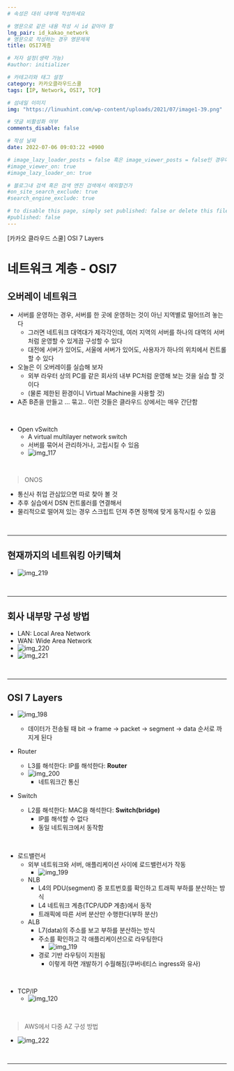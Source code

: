 ```yaml
---
# 속성은 대쉬 내부에 작성하세요

# 영문으로 같은 내용 작성 시 id 같아야 함
lng_pair: id_kakao_network
# 영문으로 작성하는 경우 영문제목
title: OSI7계층

# 저자 설정(생략 가능)
#author: initializer

# 카테고리와 태그 설정
category: 카카오클라우드스쿨
tags: [IP, Network, OSI7, TCP]

# 섬네일 이미지
img: "https://linuxhint.com/wp-content/uploads/2021/07/image1-39.png"

# 댓글 비활성화 여부
comments_disable: false

# 작성 날짜
date: 2022-07-06 09:03:22 +0900

# image_lazy_loader_posts = false 혹은 image_viewer_posts = false인 경우에만 사용하세요
#image_viewer_on: true
#image_lazy_loader_on: true

# 블로그내 검색 혹은 검색 엔진 검색에서 예외할건가
#on_site_search_exclude: true
#search_engine_exclude: true

# to disable this page, simply set published: false or delete this file
#published: false
---
```


<!-- outline-start -->

[카카오 클라우드 스쿨] OSI 7 Layers

<!-- outline-end -->




# 네트워크 계층 - OSI7

## 오버레이 네트워크
* 서버를 운영하는 경우, 서버를 한 곳에 운영하는 것이 아닌 지역별로 떨어뜨려 놓는다
  * 그러면 네트워크 대역대가 제각각인데, 여러 지역의 서버를 하나의 대역의 서버처럼 운영할 수 있게끔 구성할 수 있다
  * 대전에 서버가 있어도, 서울에 서버가 있어도, 사용자가 하나의 위치에서 컨트롤할 수 있다
* 오늘은 이 오버레이를 실습해 보자
  * 외부 라우터 상의 PC를 같은 회사의 내부 PC처럼 운영해 보는 것을 실습 할 것이다
  * (물론 제한된 환경이니 Virtual Machine을 사용할 것)
* A존 B존을 만들고 ... 묶고.. 이런 것들은 클라우드 상에서는 매우 간단함

<br>

* Open vSwitch
  * A virtual multilayer network switch
  * 서버를 묶어서 관리하거나, 고립시킬 수 있음
  * ![img_117](https://user-images.githubusercontent.com/104918800/178190045-7af27ed0-453b-4da5-9af9-2384c696628d.png)

<br>

> ONOS
* 통신사 취업 관심있으면 따로 찾아 볼 것
* 추후 실습에서 DSN 컨트롤러를 연결해서
* 물리적으로 떨어져 있는 경우 스크립트 던져 주면 정책에 맞게 동작시킬 수 있음

<br>
<hr>

## 현재까지의 네트워킹 아키텍쳐
* ![img_219](https://user-images.githubusercontent.com/104918800/178200026-64bf6f94-7958-4c7d-96df-15227433baac.png)

<br>
<hr>

## 회사 내부망 구성 방법
* LAN: Local Area Network
* WAN: Wide Area Network
* ![img_220](https://user-images.githubusercontent.com/104918800/178200028-3734da51-88f9-4ce8-905e-9e4928f79ddf.png)
* ![img_221](https://user-images.githubusercontent.com/104918800/178200032-e59c53a5-435a-44eb-a67a-fa44b669d058.png)

<br>
<hr>

## OSI 7 Layers
* ![img_198](https://user-images.githubusercontent.com/104918800/178190205-0c5455b1-4e93-4ffa-8131-2e81f71e4b55.png)
  * 데이터가 전송될 때 bit -> frame -> packet -> segment -> data 순서로 까지게 된다

* Router
  * L3를 해석한다: IP를 해석한다: **Router**
  * ![img_200](https://user-images.githubusercontent.com/104918800/178254178-b737a011-be83-4379-b349-979af1e68201.png)
    * 네트워크간 통신

* Switch
  * L2를 해석한다: MAC을 해석한다: **Switch(bridge)**
    * IP를 해석할 수 없다
    * 동일 네트워크에서 동작함

<br>

* 로드밸런서
  * 외부 네트워크와 서버, 애플리케이션 사이에 로드밸런서가 작동
    * ![img_199](https://user-images.githubusercontent.com/104918800/178190208-35312497-566b-4b37-af6c-8bb7b5b58297.png)
  * NLB
    * L4의 PDU(segment) 중 포트번호를 확인하고 트래픽 부하를 분산하는 방식
    * L4 네트워크 계층(TCP/UDP 계층)에서 동작
    * 트래픽에 따른 서버 분산만 수행한다(부하 분산)
  * ALB
    * L7(data)의 주소를 보고 부하를 분산하는 방식
    * 주소를 확인하고 각 애플리케이션으로 라우팅한다
      * ![img_119](https://user-images.githubusercontent.com/104918800/178190047-7843094a-9831-41d9-9119-e0202fb4bac6.png)
    * 경로 기반 라우팅이 지원됨
      * 이렇게 하면 개발하기 수월해짐(쿠버네티스 ingress와 유사)


<br>

* TCP/IP
  * ![img_120](https://user-images.githubusercontent.com/104918800/178190048-2c2828ad-43b9-4c70-b597-c574b2fb79c8.png)

<br>

> AWS에서 다중 AZ 구성 방법
* ![img_222](https://user-images.githubusercontent.com/104918800/178200036-03f6c6f0-64b3-40bf-aad3-80e23f068e6b.png)



<br>
<hr>

